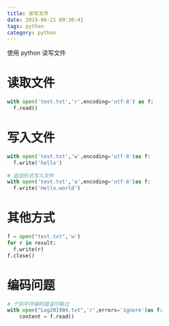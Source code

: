 ```yaml
---
title: 读写文件
date: 2019-06-21 09:30:41
tags: python
category: python
---
```

使用 python 读写文件
<!-- more -->
# 读取文件
```py
with open('test.txt','r',encoding='utf-8') as f:
  f.read()
```

# 写入文件
```py
with open('test.txt','w',encoding='utf-8')as f:
  f.write('hello')
  
# 追加形式写入文件
with open('test.txt','a',encoding='utf-8')as f:
  f.write('Hello.world')
```

# 其他方式
```py
f = open("test.txt",'w')
for r in result:
  f.write(r)
f.close()
```

# 编码问题
```py
# 个别字符编码错误可略过
with open("Log201904.txt",'r',errors='ignore')as f:
    content = f.read()
```